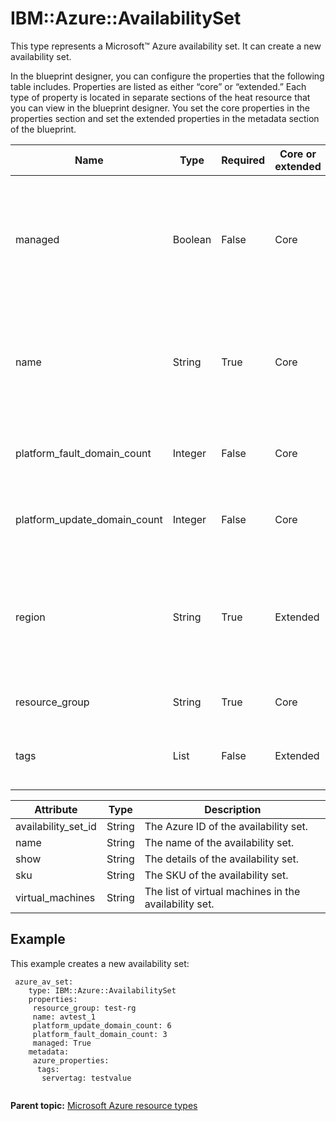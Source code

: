 # IBM::Azure::AvailabilitySet

This type represents a Microsoft™ Azure availability set. It can create a new availability set.

In the blueprint designer, you can configure the properties that the following table includes. Properties are listed as either “core” or “extended.” Each type of property is located in separate sections of the heat resource that you can view in the blueprint designer. You set the core properties in the properties section and set the extended properties in the metadata section of the blueprint.

|Name|Type|Required|Core or extended|Description|
|----|----|--------|----------------|-----------|
|managed|Boolean|False|Core|If the availability set supports virtual machines with managed disks, then the value is `True`.|
|name|String|True|Core|The name of the availability set. If the specified name exists, a new, unique name is created.|
|platform\_fault\_domain\_count|Integer|False|Core|The number of fault domains that are used. The default is `2`.|
|platform\_update\_domain\_count|Integer|False|Core|The number of update domains that are used. The default is `5`.|
|region|String|True|Extended|The Azure location. The blueprint designer specifies this property automatically, based on the selected region.|
|resource\_group|String|True|Core|The name of the resource group.|
|tags|List|False|Extended|A list of name-value pairs to set as tags on the resource.|

|Attribute|Type|Description|
|---------|----|-----------|
|availability\_set\_id|String|The Azure ID of the availability set.|
|name|String|The name of the availability set.|
|show|String|The details of the availability set.|
|sku|String|The SKU of the availability set.|
|virtual\_machines|String|The list of virtual machines in the availability set.|

## Example

This example creates a new availability set:

```
 azure_av_set:
    type: IBM::Azure::AvailabilitySet
    properties:
     resource_group: test-rg
     name: avtest_1
     platform_update_domain_count: 6
     platform_fault_domain_count: 3
     managed: True 
    metadata:
     azure_properties:
      tags: 
       servertag: testvalue
       
```

**Parent topic:** [Microsoft Azure resource types](../../com.ibm.edt.heat.reference.doc/topics/ref_heat_types_azure_ov.md)

